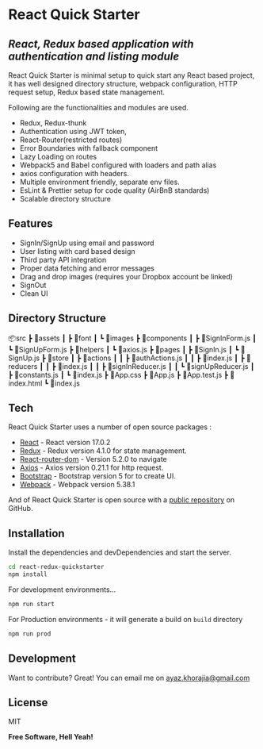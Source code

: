 # React Quick Starter
## _React, Redux based application with authentication and listing module_


React Quick Starter is minimal setup to quick start any React based project, it has well designed directory structure, webpack configuration, HTTP request setup, Redux based state management.

Following are the functionalities and modules are used.
 - Redux, Redux-thunk
 - Authentication using JWT token,
 - React-Router(restricted routes)
 - Error Boundaries with fallback component
 - Lazy Loading on routes
 - Webpack5 and Babel configured with loaders and path alias
 - axios configuration with headers. 
 - Multiple environment friendly, separate env files.
 - EsLint & Prettier setup for code quality (AirBnB standards)
 - Scalable directory structure 


## Features

- SignIn/SignUp using email and password
- User listing with card based design
- Third party API integration
- Proper data fetching and error messages
- Drag and drop images (requires your Dropbox account be linked)
- SignOut
- Clean UI

## Directory Structure
📦src
 ┣ 📂assets
 ┃ ┣ 📂font
 ┃ ┗ 📂images
 ┣ 📂components
 ┃ ┣ 📜SignInForm.js
 ┃ ┗ 📜SignUpForm.js
 ┣ 📂helpers
 ┃ ┗ 📜axios.js
 ┣ 📂pages
 ┃ ┣ 📜SignIn.js
 ┃ ┗ 📜SignUp.js
 ┣ 📂store
 ┃ ┣ 📂actions
 ┃ ┃ ┣ 📜authActions.js
 ┃ ┃ ┣ 📜index.js
 ┃ ┣ 📂reducers
 ┃ ┃ ┣ 📜index.js
 ┃ ┃ ┣ 📜signInReducer.js
 ┃ ┃ ┗ 📜signUpReducer.js
 ┃ ┣ 📜constants.js
 ┃ ┗ 📜index.js
 ┣ 📜App.css
 ┣ 📜App.js
 ┣ 📜App.test.js
 ┣ 📜index.html
 ┗ 📜index.js

## Tech

React Quick Starter uses a number of open source packages :

- [React](https://reactjs.org/) - React version 17.0.2
- [Redux](https://www.npmjs.com/package/redux) - Redux version 4.1.0 for state management.
- [React-router-dom](https://www.npmjs.com/package/react-router-dom) - Version 5.2.0 to navigate 
- [Axios](https://www.npmjs.com/package/axios) - Axios version 0.21.1 for http request.
- [Bootstrap](https://getbootstrap.com/docs/5.0/getting-started/introduction/) - Bootstrap version 5 for to create UI.
- [Webpack](https://webpack.js.org/) - Webpack version 5.38.1

And of React Quick Starter is open source with a [public repository](https://techdroom.com)
 on GitHub.

## Installation

Install the dependencies and devDependencies and start the server.

```sh
cd react-redux-quickstarter
npm install
```

For development environments...

```sh
npm run start
```

For Production environments - it will generate a build on `build` directory

```sh
npm run prod
```
## Development

Want to contribute? Great!
You can email me on ayaz.khorajia@gmail.com

## License

MIT

**Free Software, Hell Yeah!**